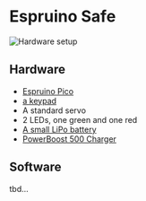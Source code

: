 # Espruino Safe

![Hardware setup](https://github.com/eklem/espruino-stuff/blob/trunk/safe/espruino-safe-hardware-setup.jpg)

## Hardware

* [Espruino Pico](https://www.espruino.com/Pico)
* [a keypad](https://www.digikey.no/no/products/detail/adafruit-industries-llc/419/5353596?so=85574670)
* A standard servo
* 2 LEDs, one green and one red
* [A small LiPo battery](https://www.kjell.com/no/produkter/elektro-og-verktoy/elektronikk/utviklerkit/arduino/arduino-tilbehor/luxorparts-li-po-batteri-37-v-med-kontakt-1200-mah-p87924)
* [PowerBoost 500 Charger](https://shop.pimoroni.com/products/powerboost-500-charger-rechargeable-5v-lipo-usb-boost-500ma?variant=821043285)

## Software

tbd...
